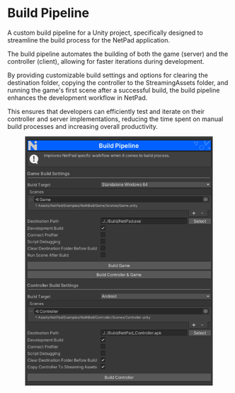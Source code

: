 # Build Pipeline

A custom build pipeline for a Unity project, specifically designed to streamline the build process for the NetPad application.&#x20;

The build pipeline automates the building of both the game (server) and the controller (client), allowing for faster iterations during development.

By providing customizable build settings and options for clearing the destination folder, copying the controller to the StreamingAssets folder, and running the game's first scene after a successful build, the build pipeline enhances the development workflow in NetPad.&#x20;

This ensures that developers can efficiently test and iterate on their controller and server implementations, reducing the time spent on manual build processes and increasing overall productivity.

<figure><img src="../../.gitbook/assets/image (13).png" alt=""><figcaption></figcaption></figure>
